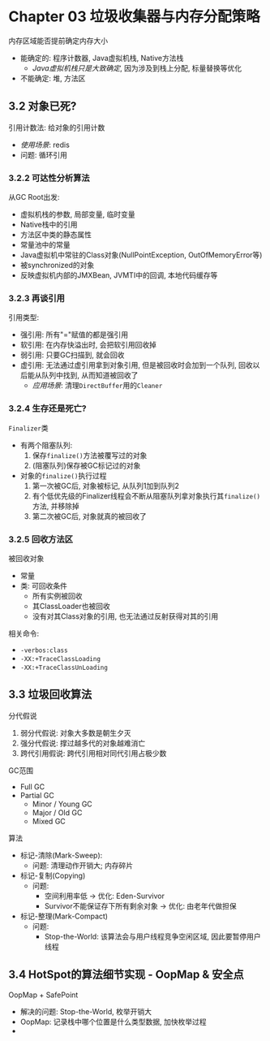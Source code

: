 # Chapter 03 垃圾收集器与内存分配策略

内存区域能否提前确定内存大小
- 能确定的: 程序计数器, Java虚拟机栈, Native方法栈
    - *Java虚拟机栈只是大致确定*, 因为涉及到栈上分配, 标量替换等优化
- 不能确定: 堆, 方法区

## 3.2 对象已死?
引用计数法: 给对象的引用计数
- *使用场景*: redis
- 问题: 循环引用

### 3.2.2 可达性分析算法

从GC Root出发:
- 虚拟机栈的参数, 局部变量, 临时变量
- Native栈中的引用
- 方法区中类的静态属性
- 常量池中的常量
- Java虚拟机中常驻的Class对象(NullPointException, OutOfMemoryError等)
- 被synchronized的对象
- 反映虚拟机内部的JMXBean, JVMTI中的回调, 本地代码缓存等

### 3.2.3 再谈引用

引用类型:
- 强引用: 所有"="赋值的都是强引用
- 软引用: 在内存快溢出时, 会把软引用回收掉
- 弱引用: 只要GC扫描到, 就会回收
- 虚引用: 无法通过虚引用拿到对象引用, 但是被回收时会加到一个队列, 回收以后能从队列中找到, 从而知道被回收了
    - *应用场景*: 清理`DirectBuffer`用的`Cleaner`


### 3.2.4 生存还是死亡?

`Finalizer`类
- 有两个阻塞队列:
    1. 保存`finalize()`方法被覆写过的对象
    2. (阻塞队列)保存被GC标记过的对象
- 对象的`finalize()`执行过程
    1. 第一次被GC后, 对象被标记, 从队列1加到队列2
    2. 有个低优先级的Finalizer线程会不断从阻塞队列拿对象执行其`finalize()`方法, 并移除掉
    3. 第二次被GC后, 对象就真的被回收了


### 3.2.5 回收方法区

被回收对象
- 常量
- 类: 可回收条件
    - 所有实例被回收
    - 其ClassLoader也被回收
    - 没有对其Class对象的引用, 也无法通过反射获得对其的引用

相关命令: 
- `-verbos:class`
- `-XX:+TraceClassLoading`
- `-XX:+TraceClassUnLoading`

## 3.3 垃圾回收算法

分代假说
1. 弱分代假说: 对象大多数是朝生夕灭
2. 强分代假说: 撑过越多代的对象越难消亡
3. 跨代引用假说: 跨代引用相对同代引用占极少数

GC范围
- Full GC
- Partial GC
    - Minor / Young GC
    - Major / Old GC
    - Mixed GC

算法
- 标记-清除(Mark-Sweep): 
    - 问题: 清理动作开销大; 内存碎片
- 标记-复制(Copying)
    - 问题: 
        - 空间利用率低 -> 优化: Eden-Survivor
        - Survivor不能保证存下所有剩余对象 -> 优化: 由老年代做担保
- 标记-整理(Mark-Compact)
    - 问题:
        - Stop-the-World: 该算法会与用户线程竞争空闲区域, 因此要暂停用户线程

## 3.4 HotSpot的算法细节实现 - OopMap & 安全点

OopMap + SafePoint
- 解决的问题: Stop-the-World, 枚举开销大
- OopMap: 记录栈中哪个位置是什么类型数据, 加快枚举过程
- 

